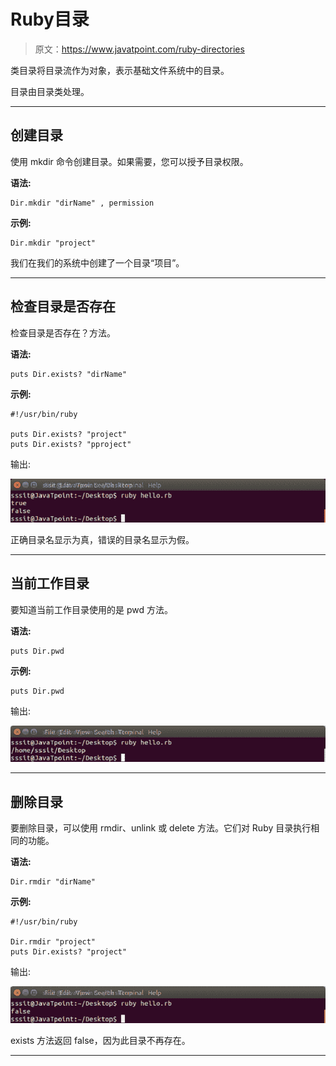 # Ruby目录

> 原文：<https://www.javatpoint.com/ruby-directories>

类目录将目录流作为对象，表示基础文件系统中的目录。

目录由目录类处理。

* * *

## 创建目录

使用 mkdir 命令创建目录。如果需要，您可以授予目录权限。

**语法:**

```
Dir.mkdir "dirName" , permission

```

**示例:**

```
Dir.mkdir "project"

```

我们在我们的系统中创建了一个目录“项目”。

* * *

## 检查目录是否存在

检查目录是否存在？方法。

**语法:**

```
puts Dir.exists? "dirName"

```

**示例:**

```
#!/usr/bin/ruby 

puts Dir.exists? "project" 
puts Dir.exists? "pproject" 

```

输出:

![Ruby directories 1](img/cf8ecb61de246a50e2f26aa752443a12.png)

正确目录名显示为真，错误的目录名显示为假。

* * *

## 当前工作目录

要知道当前工作目录使用的是 pwd 方法。

**语法:**

```
puts Dir.pwd

```

**示例:**

```
puts Dir.pwd 

```

输出:

![Ruby directories 2](img/b29d1c52456effec1d7007c4226a73b7.png)

* * *

## 删除目录

要删除目录，可以使用 rmdir、unlink 或 delete 方法。它们对 Ruby 目录执行相同的功能。

**语法:**

```
Dir.rmdir "dirName"

```

**示例:**

```
#!/usr/bin/ruby 

Dir.rmdir "project" 
puts Dir.exists? "project"

```

输出:

![Ruby directories 3](img/e509f340945ebe88b490b9709fe4c60a.png)

exists 方法返回 false，因为此目录不再存在。

* * *